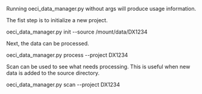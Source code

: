 Running oeci_data_manager.py without args will produce usage information.

The fist step is to initialize a new project.

oeci_data_manager.py init --source /mount/data/DX1234

Next, the data can be processed.

oeci_data_manager.py process --project DX1234

Scan can be used to see what needs processing. This is useful when new data
is added to the source directory.

oeci_data_manager.py scan --project DX1234
